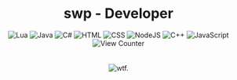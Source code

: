 <h1 align="center">swp - Developer</h1>
<div align="center">
	<img src="https://img.shields.io/badge/Lua-2C2D72?style=for-the-badge&logo=lua&logoColor=white" alt="Lua"/><span></span>
	<img src="https://img.shields.io/badge/Java-ED8B00?style=for-the-badge&logo=java&logoColor=white" alt="Java"/><span></span>
	<img src="https://img.shields.io/badge/C%23-239120?style=for-the-badge&logo=c-sharp&logoColor=white" alt="C#"/><span></span>
	<img src="https://img.shields.io/badge/HTML-239120?style=for-the-badge&logo=html5&logoColor=white" alt="HTML"/><span></span>
	<img src="https://img.shields.io/badge/CSS-239120?&style=for-the-badge&logo=css3&logoColor=white" alt="CSS"/><span></span>
	<img src="https://img.shields.io/badge/Node.js-43853D?style=for-the-badge&logo=node.js&logoColor=white" alt="NodeJS"/><span>
	<img src="https://img.shields.io/badge/-c++-5F98CF?logo=c%2B%2B&style=for-the-badge&logoColor=white" alt="C++"/><span>
	</span>
	<img src="https://img.shields.io/badge/JavaScript-323330?style=for-the-badge&logo=javascript&logoColor=F7DF1E" alt="JavaScript"/><span></span>
	<br>
	<img src="https://komarev.com/ghpvc/?username=swpq&style=flat-square" alt="View Counter"/>
	<br>
	<br>
	<br>
	<img src="https://github-readme-stats.vercel.app/api?username=swpq&count_private=true&show_icons=true&theme=tokyonight" alt="wtf."/>
</div>
